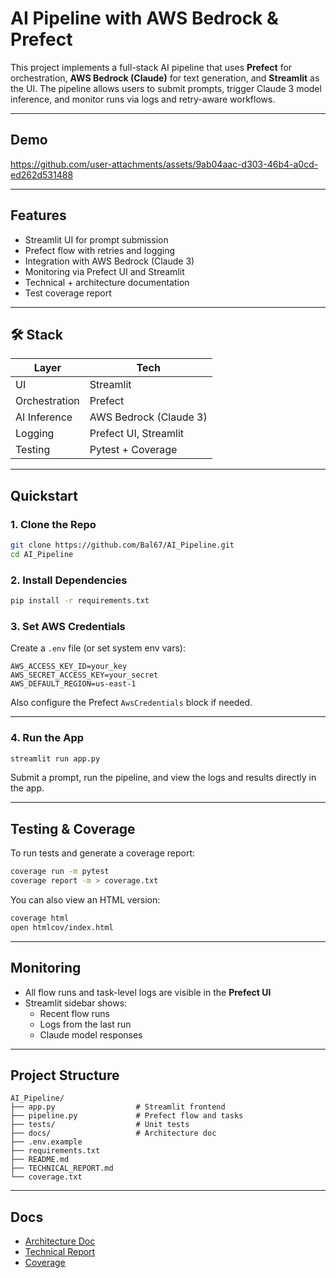 # AI Pipeline with AWS Bedrock & Prefect

This project implements a full-stack AI pipeline that uses **Prefect** for orchestration, **AWS Bedrock (Claude)** for text generation, and **Streamlit** as the UI. The pipeline allows users to submit prompts, trigger Claude 3 model inference, and monitor runs via logs and retry-aware workflows.
___

## Demo


https://github.com/user-attachments/assets/9ab04aac-d303-46b4-a0cd-ed262d531488


---

## Features

- Streamlit UI for prompt submission
- Prefect flow with retries and logging
- Integration with AWS Bedrock (Claude 3)
- Monitoring via Prefect UI and Streamlit
- Technical + architecture documentation
- Test coverage report

---

## 🛠️ Stack

| Layer        | Tech                     |
|--------------|--------------------------|
| UI           | Streamlit                |
| Orchestration| Prefect                  |
| AI Inference | AWS Bedrock (Claude 3)   |
| Logging      | Prefect UI, Streamlit    |
| Testing      | Pytest + Coverage        |

---

## Quickstart

### 1. Clone the Repo

```bash
git clone https://github.com/Bal67/AI_Pipeline.git
cd AI_Pipeline
```

### 2. Install Dependencies

```bash
pip install -r requirements.txt
```

### 3. Set AWS Credentials

Create a `.env` file (or set system env vars):

```env
AWS_ACCESS_KEY_ID=your_key
AWS_SECRET_ACCESS_KEY=your_secret
AWS_DEFAULT_REGION=us-east-1
```

Also configure the Prefect `AwsCredentials` block if needed.

---

### 4. Run the App

```bash
streamlit run app.py
```

Submit a prompt, run the pipeline, and view the logs and results directly in the app.

---

## Testing & Coverage

To run tests and generate a coverage report:

```bash
coverage run -m pytest
coverage report -m > coverage.txt
```

You can also view an HTML version:

```bash
coverage html
open htmlcov/index.html
```

---

## Monitoring

- All flow runs and task-level logs are visible in the **Prefect UI**
- Streamlit sidebar shows:
  - Recent flow runs
  - Logs from the last run
  - Claude model responses

---

## Project Structure

```
AI_Pipeline/
├── app.py                  # Streamlit frontend
├── pipeline.py             # Prefect flow and tasks
├── tests/                  # Unit tests
├── docs/                   # Architecture doc
├── .env.example
├── requirements.txt
├── README.md
├── TECHNICAL_REPORT.md
└── coverage.txt
```

---

## Docs

- [Architecture Doc](docs/architecture.md)
- [Technical Report](TECHNICAL_REPORT.md)
- [Coverage](coverage.txt)

